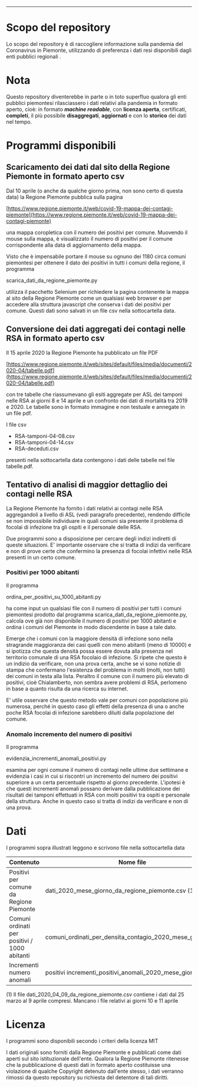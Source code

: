 
<hr>

# Scopo del repository

Lo scopo del repository è di raccogliere informazione sulla pandemia del Coronavirus in Piemonte, utilizzando di preferenza i dati resi disponibili dagli enti pubblici regionali
.
# Nota

Questo repository diventerebbe in parte o in toto superfluo qualora gli enti pubblici piemontesi rilasciassero i dati relativi alla pandemia in formato aperto, cioè:
in formato ***machine readable***, con **licenza aperta**, certificati, **completi**, il più possibile **disaggregati**, **aggiornati** e con lo **storico** dei dati nel tempo.

# Programmi disponibili

## Scaricamento dei dati dal sito della Regione Piemonte in formato aperto csv
Dal 10 aprile (o anche da qualche giorno prima, non sono certo di questa data) la Regione Piemonte pubblica sulla pagina

[https://www.regione.piemonte.it/web/covid-19-mappa-dei-contagi-piemonte](https://www.regione.piemonte.it/web/covid-19-mappa-dei-contagi-piemonte)

una mappa coropletica con il numero dei positivi per comune. Muovendo il mouse sulla mappa, è visualizzato il numero di positivi per il comune corrispondente alla data di aggiornamento della mappa.

Visto che è impensabile portare il mouse su ognuno dei 1180 circa comuni piemontesi per ottenere il dato dei positivi in tutti i comuni della regione, il programma

scarica_dati_da_regione_piemonte.py

utilizza il pacchetto Selenium per richiedere la pagina contenente la mappa al sito della Regione Piemonte come un qualsiasi web browser e per accedere alla struttura javascript che conserva i dati dei positivi per comune. Questi dati sono salvati in un file csv nella sottocartella data.

## Conversione dei dati aggregati dei contagi nelle RSA in formato aperto csv

Il 15 aprile 2020 la Regione Piemonte ha pubblicato un file PDF

[https://www.regione.piemonte.it/web/sites/default/files/media/documenti/2020-04/tabelle.pdf](https://www.regione.piemonte.it/web/sites/default/files/media/documenti/2020-04/tabelle.pdf)

con tre tabelle che riassumevano gli esiti aggregate per ASL dei tamponi nelle RSA ai giorni 8 e 14 aprile e un confronto dei dati di mortalità tra 2019 e 2020. Le tabelle sono in formato immagine e non testuale e annegate in un file pdf.

I file csv

- RSA-tamponi-04-08.csv
- RSA-tamponi-04-14.csv
- RSA-deceduti.csv

presenti nella sottocartella data contengono i dati delle tabelle nel file tabelle.pdf.

## Tentativo di analisi di maggior dettaglio dei contagi nelle RSA

La Regione Piemonte ha fornito i dati relativi ai contagi nelle RSA aggregandoli a livello di ASL (vedi paragrafo precedente), rendendo difficile se non impossibile individuare in quali comuni sia presente il problema di focolai di infezione tra gli ospiti e il personale delle RSA.

Due programmi sono a disposizione per cercare degli indizi indiretti di queste situazioni. E' importante osservare che si tratta di indizi da verificare e non di prove certe che confermino la presenza di focolai infettivi nelle RSA presenti in un certo comune.

### Positivi per 1000 abitanti

Il programma

ordina_per_positivi_su_1000_abitanti.py

ha come input un qualsiasi file con il numero di positivi per tutti i comuni piemontesi prodotto dal programma scarica_dati_da_regione_piemonte.py, calcola ove già non disponibile il numero di positivi per 1000 abitanti e ordina i comuni del Piemonte in modo discendente in base a tale dato.

Emerge che i comuni con la maggiore densità di infezione sono nella stragrande maggioranza dei casi quelli con meno abitanti (meno di 10000) e si ipotizza che questa densità possa essere dovuta alla presenza nel territorio comunale di una RSA focolaio di infezione. Si ripete che questo è un indizio da verificare, non una prova certa, anche se vi sono notizie di stampa che confermano l'esistenza del problema in molti (molti, non tutti) dei comuni in testa alla lista. Peraltro il comune con il numero più elevato di positivi, cioè Chialamberto, non sembra avere problemi di RSA, perlomeno in base a quanto risulta da una ricerca su internet.

E' utile osservare che questo metodo vale per comuni con popolazione più numerosa, perché in questo caso gli effetti della presenza di una o anche poche RSA focolai di infezione sarebbero diluiti dalla popolazione del comune.

### Anomalo incremento del numero di positivi

Il programma

evidenzia_incrementi_anomali_positivi.py

esamina per ogni comune il numero di contagi nelle ultime due settimane e evidenzia i casi in cui si riscontri un incremento del numero dei positivi superiore a un certa percentuale rispetto al giorno precedente. L'ipotesi è che questi incrementi anomali possano derivare dalla pubblicazione dei risultati dei tamponi effettuati in RSA con molti positivi tra ospiti e personale della struttura. Anche in questo caso si tratta di indizi da verificare e non di una prova.

# Dati

I programmi sopra illustrati leggono e scrivono file nella sottocartella data

| Contenuto | Nome file |
| --- | --- |
| Positivi per comune da Regione Piemonte | dati_2020_mese_giorno_da_regione_piemonte.csv (1)|
| Comuni ordinati per positivi / 1000 abitanti | comuni_ordinati_per_densita_contagio_2020_mese_giorno.csv |
| Incrementi numero anomali | positivi incrementi_positivi_anomali_2020_mese_giorno.csv |


(1) Il file dati_2020_04_09_da_regione_piemonte.csv contiene i dati dal 25 marzo al 9 aprile compresi. Mancano i file relativi ai giorni 10 e 11 aprile


# Licenza

I programmi sono disponibili secondo i criteri della licenza MIT

I dati originali sono forniti dalla Regione Piemonte e pubblicati come dati aperti sul sito istituzionale dell'ente. Qualora la Regione Piemonte ritenesse che la pubblicazione di questi dati in formato aperto costituisse una violazione di qualche Copyright detenuto dall'ente stesso, i dati verranno rimossi da questo repository su richiesta del detentore di tali diritti.
